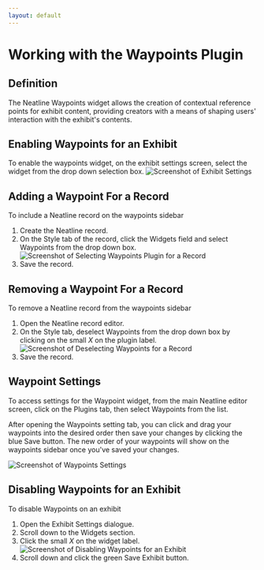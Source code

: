 ```yaml
---
layout: default
---
```

# Working with the Waypoints Plugin

## Definition
The Neatline Waypoints widget allows the creation of contextual reference points for exhibit content, providing creators with a means of shaping users' interaction with the exhibit's contents.

## Enabling Waypoints for an Exhibit
To enable the waypoints widget, on the exhibit settings screen, select the widget from the drop down selection box.
![Screenshot of Exhibit Settings](http://neatline.org/wp-content/uploads/2014/06/enablingwaypoints.png)

## Adding a Waypoint For a Record
To include a Neatline record on the waypoints sidebar

1. Create the Neatline record.
2. On the Style tab of the record, click the Widgets field and select Waypoints from the drop down box.
![Screenshot of Selecting Waypoints Plugin for a Record](http://neatline.org/wp-content/uploads/2014/07/addingwaypointforrecord.png)
3. Save the record.

## Removing a Waypoint For a Record
To remove a Neatline record from the waypoints sidebar

1. Open the Neatline record editor.
2. On the Style tab, deselect Waypoints from the drop down box by clicking on the small *X* on the plugin label.
![Screenshot of Deselecting Waypoints for a Record](http://neatline.org/wp-content/uploads/2014/06/deselectingwaypointsonrecord.png)
3. Save the record.

## Waypoint Settings
To access settings for the Waypoint widget, from the main Neatline editor screen, click on the Plugins tab, then select Waypoints from the list.

After opening the Waypoints setting tab, you can click and drag your waypoints into the desired order then save your changes by clicking the blue Save button. The new order of your waypoints will show on the waypoints sidebar once you've saved your changes.

![Screenshot of Waypoints Settings](http://neatline.org/wp-content/uploads/2014/06/editingwaypointsorder.png)

## Disabling Waypoints for an Exhibit
To disable Waypoints on an exhibit

1. Open the Exhibit Settings dialogue.
2. Scroll down to the Widgets section.
3. Click the small *X* on the widget label.
![Screenshot of Disabling Waypoints for an Exhibit](http://neatline.org/wp-content/uploads/2014/06/disablingwaypoints.png)
4. Scroll down and click the green Save Exhibit button.
